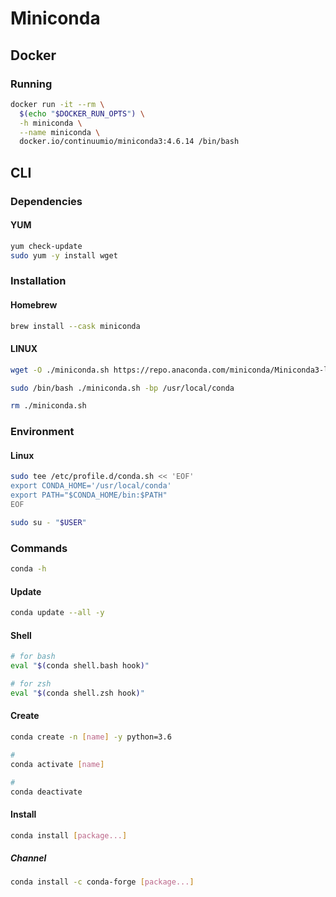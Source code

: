 # Miniconda

## Docker

### Running

```sh
docker run -it --rm \
  $(echo "$DOCKER_RUN_OPTS") \
  -h miniconda \
  --name miniconda \
  docker.io/continuumio/miniconda3:4.6.14 /bin/bash
```

## CLI

### Dependencies

#### YUM

```sh
yum check-update
sudo yum -y install wget
```

### Installation

#### Homebrew

```sh
brew install --cask miniconda
```

#### LINUX

```sh
wget -O ./miniconda.sh https://repo.anaconda.com/miniconda/Miniconda3-latest-Linux-x86_64.sh && chmod +x ./miniconda.sh
```

```sh
sudo /bin/bash ./miniconda.sh -bp /usr/local/conda
```

```sh
rm ./miniconda.sh
```

### Environment

#### Linux

```sh
sudo tee /etc/profile.d/conda.sh << 'EOF'
export CONDA_HOME='/usr/local/conda'
export PATH="$CONDA_HOME/bin:$PATH"
EOF
```

```sh
sudo su - "$USER"
```

### Commands

```sh
conda -h
```

#### Update

```sh
conda update --all -y
```

#### Shell

```sh
# for bash
eval "$(conda shell.bash hook)"

# for zsh
eval "$(conda shell.zsh hook)"
```

#### Create

```sh
conda create -n [name] -y python=3.6

#
conda activate [name]

#
conda deactivate
```

#### Install

```sh
conda install [package...]
```

##### Channel

```sh
conda install -c conda-forge [package...]
```
